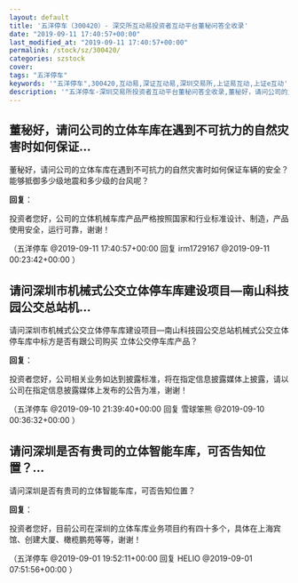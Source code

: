 ```yaml
---
layout: default
title: '五洋停车（300420）- 深交所互动易投资者互动平台董秘问答全收录'
date: "2019-09-11 17:40:57+00:00"
last_modified_at: "2019-09-11 17:40:57+00:00"
permalink: /stock/sz/300420/
categories: szstock
cover: 
tags: "五洋停车"
keywords: '"五洋停车",300420,互动易,深证互动易,深圳交易所,上证易互动,上证e互动'
description: '"五洋停车-深圳交易所投资者互动平台董秘问答全收录,董秘好，请问公司的立体车库在遇到不可抗力的自然灾害时如何保证车辆的安全？能够抵御多少级地震和多少级的台风呢？"'
---
```


## 董秘好，请问公司的立体车库在遇到不可抗力的自然灾害时如何保证...

董秘好，请问公司的立体车库在遇到不可抗力的自然灾害时如何保证车辆的安全？能够抵御多少级地震和多少级的台风呢？

**回复**：

投资者您好，公司的立体机械车库产品严格按照国家和行业标准设计、制造，产品使用安全，运行可靠，谢谢！ 

（五洋停车  @2019-09-11 17:40:57+00:00 回复 irm1729167  @2019-09-11 00:23:42+00:00 ）

## 请问深圳市机械式公交立体停车库建设项目—南山科技园公交总站机...

请问深圳市机械式公交立体停车库建设项目—南山科技园公交总站机械式公交立体停车库中标方是否有跟公司购买 立体公交停车库产品？

**回复**：

投资者您好，公司相关业务如达到披露标准，将在指定信息披露媒体上披露，请以公司在指定信息披露媒体上发布的公告为准，谢谢！ 

（五洋停车  @2019-09-10 21:39:40+00:00 回复 雪球笨熊  @2019-09-10 00:36:32+00:00 ）

## 请问深圳是否有贵司的立体智能车库，可否告知位置？...

请问深圳是否有贵司的立体智能车库，可否告知位置？

**回复**：

投资者您好，目前公司在深圳的立体车库业务项目约有四十多个，具体在上海宾馆、创建大厦、橄榄鹏苑等等，谢谢！ 

（五洋停车  @2019-09-01 19:52:11+00:00 回复 HELIO  @2019-09-01 07:51:56+00:00 ）

